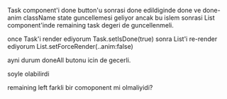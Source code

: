 Task component'i done button'u sonrasi done edildiginde done ve done-anim className state guncellemesi geliyor ancak bu islem sonrasi List component'inde remaining task degeri de guncellenmeli.

once Task'i render ediyorum Task.setIsDone(true) sonra
List'i re-render ediyorum List.setForceRender(..anim:false) 

ayni durum doneAll butonu icin de gecerli.

soyle olabilirdi

remaining left farkli bir comoponent mi olmaliyidi?